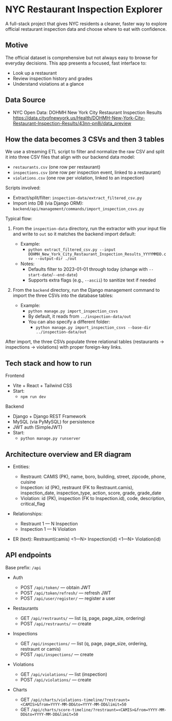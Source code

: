 # NYC Restaurant Inspection Explorer

A full-stack project that gives NYC residents a cleaner, faster way to explore official restaurant inspection data and choose where to eat with confidence.

## Motive

The official dataset is comprehensive but not always easy to browse for everyday decisions. This app presents a focused, fast interface to:
- Look up a restaurant
- Review inspection history and grades
- Understand violations at a glance

## Data Source

- NYC Open Data: DOHMH New York City Restaurant Inspection Results
  https://data.cityofnewyork.us/Health/DOHMH-New-York-City-Restaurant-Inspection-Results/43nn-pn8j/data_preview

## How the data becomes 3 CSVs and then 3 tables

We use a streaming ETL script to filter and normalize the raw CSV and split it into three CSV files that align with our backend data model:

- `restaurants.csv` (one row per restaurant)
- `inspections.csv` (one row per inspection event, linked to a restaurant)
- `violations.csv` (one row per violation, linked to an inspection)

Scripts involved:
- Extract/split/filter: `inspection-data/extract_filtered_csv.py`
- Import into DB (via Django ORM): `backend/api/management/commands/import_inspection_csvs.py`

Typical flow:
1) From the `inspection-data` directory, run the extractor with your input file and write to `out` so it matches the backend import default:
   - Example:
     - `python extract_filtered_csv.py --input DOHMH_New_York_City_Restaurant_Inspection_Results_YYYYMMDD.csv --output-dir ./out`
   - Notes:
     - Defaults filter to 2023-01-01 through today (change with `--start-date`/`--end-date`)
     - Supports extra flags (e.g., `--ascii`) to sanitize text if needed

2) From the `backend` directory, run the Django management command to import the three CSVs into the database tables:
   - Example:
     - `python manage.py import_inspection_csvs`
     - By default, it reads from `../inspection-data/out`
     - You can also specify a different folder:
       - `python manage.py import_inspection_csvs --base-dir ../inspection-data/out`

After import, the three CSVs populate three relational tables (restaurants → inspections → violations) with proper foreign-key links.

## Tech stack and how to run

Frontend
- Vite + React + Tailwind CSS
- Start:
  - `npm run dev`

Backend
- Django + Django REST Framework
- MySQL (via PyMySQL) for persistence
- JWT auth (SimpleJWT)
- Start:
  - `python manage.py runserver`

## Architecture overview and ER diagram

- Entities:
  - Restraunt: CAMIS (PK), name, boro, building, street, zipcode, phone, cuisine
  - Inspection: id (PK), restraunt (FK to Restraunt.camis), inspection_date, inspection_type, action, score, grade, grade_date
  - Violation: id (PK), inspection (FK to Inspection.id), code, description, critical_flag

- Relationships:
  - Restraunt 1 — N Inspection
  - Inspection 1 — N Violation

- ER (text):
  Restraunt(camis) <1—N> Inspection(id) <1—N> Violation(id)

## API endpoints

Base prefix: `/api`

- Auth
  - POST `/api/token/` — obtain JWT
  - POST `/api/token/refresh/` — refresh JWT
  - POST `/api/user/register/` — register a user

- Restaurants
  - GET `/api/restraunts/` — list (q, page, page_size, ordering)
  - POST `/api/restraunts/` — create

- Inspections
  - GET `/api/inspections/` — list (q, page, page_size, ordering, restraunt or camis)
  - POST `/api/inspections/` — create

- Violations
  - GET `/api/violations/` — list (inspection)
  - POST `/api/violations/` — create

- Charts
  - GET `/api/charts/violations-timeline/?restraunt=<CAMIS>&from=YYYY-MM-DD&to=YYYY-MM-DD&limit=50`
  - GET `/api/charts/score-timeline/?restraunt=<CAMIS>&from=YYYY-MM-DD&to=YYYY-MM-DD&limit=50`
